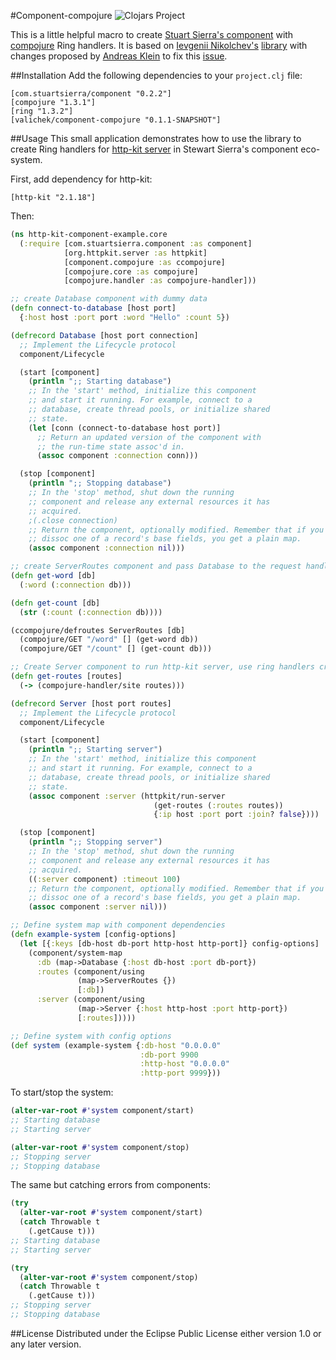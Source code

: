 #Component-compojure
![Clojars Project](http://clojars.org/valichek/component-compojure/latest-version.svg)

This is a little helpful macro to create [Stuart Sierra's component](https://github.com/stuartsierra/component) with [compojure](https://github.com/weavejester/compojure) Ring handlers. It is based on [Ievgenii Nikolchev's](https://github.com/ggenikus) [library](https://github.com/ggenikus/comcomp) with changes proposed by [Andreas Klein](https://github.com/Kungi) to fix this [issue](https://github.com/ggenikus/comcomp/issues/1).

##Installation
Add the following dependencies to your `project.clj` file:

    [com.stuartsierra/component "0.2.2"]
    [compojure "1.3.1"]
    [ring "1.3.2"]
    [valichek/component-compojure "0.1.1-SNAPSHOT"]

##Usage
This small application demonstrates how to use the library to create Ring handlers for [http-kit server](https://github.com/http-kit/http-kit) in Stewart Sierra's component eco-system.

First, add dependency for http-kit:

    [http-kit "2.1.18"]

Then:
```clojure
(ns http-kit-component-example.core
  (:require [com.stuartsierra.component :as component]
            [org.httpkit.server :as httpkit]
            [component.compojure :as ccompojure]
            [compojure.core :as compojure]
            [compojure.handler :as compojure-handler]))

;; create Database component with dummy data
(defn connect-to-database [host port]
  {:host host :port port :word "Hello" :count 5})

(defrecord Database [host port connection]
  ;; Implement the Lifecycle protocol
  component/Lifecycle

  (start [component]
    (println ";; Starting database")
    ;; In the 'start' method, initialize this component
    ;; and start it running. For example, connect to a
    ;; database, create thread pools, or initialize shared
    ;; state.
    (let [conn (connect-to-database host port)]
      ;; Return an updated version of the component with
      ;; the run-time state assoc'd in.
      (assoc component :connection conn)))

  (stop [component]
    (println ";; Stopping database")
    ;; In the 'stop' method, shut down the running
    ;; component and release any external resources it has
    ;; acquired.
    ;(.close connection)
    ;; Return the component, optionally modified. Remember that if you
    ;; dissoc one of a record's base fields, you get a plain map.
    (assoc component :connection nil)))

;; create ServerRoutes component and pass Database to the request handlers
(defn get-word [db]
  (:word (:connection db)))

(defn get-count [db]
  (str (:count (:connection db))))

(ccompojure/defroutes ServerRoutes [db]
  (compojure/GET "/word" [] (get-word db))
  (compojure/GET "/count" [] (get-count db)))

;; Create Server component to run http-kit server, use ring handlers created in ServerRoutes component
(defn get-routes [routes]
  (-> (compojure-handler/site routes)))

(defrecord Server [host port routes]
  ;; Implement the Lifecycle protocol
  component/Lifecycle

  (start [component]
    (println ";; Starting server")
    ;; In the 'start' method, initialize this component
    ;; and start it running. For example, connect to a
    ;; database, create thread pools, or initialize shared
    ;; state.
    (assoc component :server (httpkit/run-server
                                (get-routes (:routes routes))
                                {:ip host :port port :join? false})))

  (stop [component]
    (println ";; Stopping server")
    ;; In the 'stop' method, shut down the running
    ;; component and release any external resources it has
    ;; acquired.
    ((:server component) :timeout 100)
    ;; Return the component, optionally modified. Remember that if you
    ;; dissoc one of a record's base fields, you get a plain map.
    (assoc component :server nil)))

;; Define system map with component dependencies
(defn example-system [config-options]
  (let [{:keys [db-host db-port http-host http-port]} config-options]
    (component/system-map
      :db (map->Database {:host db-host :port db-port})
      :routes (component/using
               (map->ServerRoutes {})
               [:db])
      :server (component/using
               (map->Server {:host http-host :port http-port})
               [:routes]))))

;; Define system with config options
(def system (example-system {:db-host "0.0.0.0"
                             :db-port 9900
                             :http-host "0.0.0.0"
                             :http-port 9999}))
```
To start/stop the system:
```clojure
(alter-var-root #'system component/start)
;; Starting database
;; Starting server

(alter-var-root #'system component/stop)
;; Stopping server
;; Stopping database
```
The same but catching errors from components:
```clojure
(try
  (alter-var-root #'system component/start)
  (catch Throwable t
    (.getCause t)))
;; Starting database
;; Starting server

(try
  (alter-var-root #'system component/stop)
  (catch Throwable t
    (.getCause t)))
;; Stopping server
;; Stopping database
```

##License
Distributed under the Eclipse Public License either version 1.0 or any later version.
